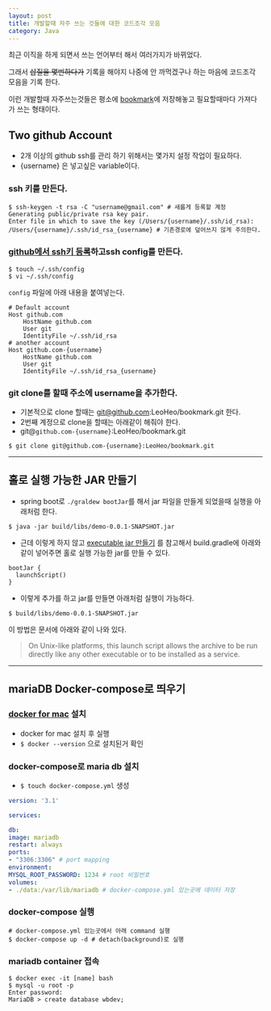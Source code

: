 ```yaml
---
layout: post
title: 개발할때 자주 쓰는 것들에 대한 코드조각 모음
category: Java
---
```


최근 이직을 하게 되면서 쓰는 언어부터 해서 여러가지가 바뀌었다.

그래서 ~~삽질을 몇번하다가~~ 기록을 해야지 나중에 안 까먹겠구나 하는 마음에 코드조각 모음을 기록 한다.

이런 개발할때 자주쓰는것들은 평소에 [bookmark](https://github.com/LeoHeo/bookmark)에 저장해놓고 필요할때마다 가져다가 쓰는 형태이다.


## Two github Account
- 2개 이상의 github ssh를 관리 하기 위해서는 몇가지 설정 작업이 필요하다.
- {username} 은 넣고싶은 variable이다.

### ssh 키를 만든다. 

```
$ ssh-keygen -t rsa -C "username@gmail.com" # 새롭게 등록할 계정
Generating public/private rsa key pair.
Enter file in which to save the key (/Users/{username}/.ssh/id_rsa): /Users/{username}/.ssh/id_rsa_{username} # 기존경로에 덮어쓰지 않게 주의한다.
```

### [github에서 ssh키 등록](https://help.github.com/articles/adding-a-new-ssh-key-to-your-github-account/)하고ssh config를 만든다.

```
$ touch ~/.ssh/config
$ vi ~/.ssh/config
```

`config` 파일에 아래 내용을 붙여넣는다.

```
# Default account
Host github.com
    HostName github.com
    User git
    IdentityFile ~/.ssh/id_rsa
# another account
Host github.com-{username}
    HostName github.com
    User git
    IdentityFile ~/.ssh/id_rsa_{username}
```

### git clone를 할때 주소에 username을 추가한다.

- 기본적으로 clone 할때는 git@github.com:LeoHeo/bookmark.git 한다.
- 2번째 계정으로 clone을 할때는 아래같이 해줘야 한다.
- git@`github.com-{username}`:LeoHeo/bookmark.git

```
$ git clone git@github.com-{username}:LeoHeo/bookmark.git
```

---

## 홀로 실행 가능한 JAR 만들기

- spring boot로 `./graldew bootJar`를 해서 jar 파일을 만들게 되었을때 실행을 아래처럼 한다.

```
$ java -jar build/libs/demo-0.0.1-SNAPSHOT.jar
```

- 근데 이렇게 하지 않고 [executable jar 만들기](https://docs.spring.io/spring-boot/docs/current/gradle-plugin/reference/html/#packaging-executable-configuring-launch-script) 를 참고해서
build.gradle에 아래와 같이 넣어주면 홀로 실행 가능한 jar를 만들 수 있다.


```
bootJar {
  launchScript()
}
```

- 이렇게 추가를 하고 jar를 만들면 아래처럼 실행이 가능하다.

```
$ build/libs/demo-0.0.1-SNAPSHOT.jar
```


이 방법은 문서에 아래와 같이 나와 있다.
> On Unix-like platforms, this launch script allows the archive to be run directly like any other executable or to be installed as a service.

---

## mariaDB Docker-compose로 띄우기

### [docker for mac](https://www.docker.com/docker-mac) 설치

- docker for mac 설치 후 실행
- `$ docker --version` 으로 설치된거 확인

### docker-compose로 maria db 설치
- `$ touch docker-compose.yml` 생성

```yml
version: '3.1'

services:

db:
image: mariadb
restart: always
ports:
- "3306:3306" # port mapping
environment:
MYSQL_ROOT_PASSWORD: 1234 # root 비밀번호
volumes:
- ./data:/var/lib/mariadb # docker-compose.yml 있는곳에 데이터 저장

```

### docker-compose 실행

```
# docker-compose.yml 있는곳에서 아래 command 실행
$ docker-compose up -d # detach(background)로 실행
```

### mariadb container 접속

```
$ docker exec -it [name] bash
$ mysql -u root -p
Enter password: 
MariaDB > create database wbdev;
```